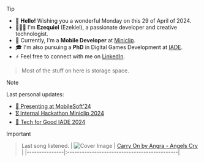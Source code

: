 > [!TIP]
> - 👋 **Hello!** Wishing you a wonderful Monday on this 29 of April of 2024.
> - 🙋🏻‍♂️ I'm **Ezequiel** (Ezekiel), a passionate developer and creative technologist.
> - 💼 Currently, I'm a **Mobile Developer** at [Miniclip](https://www.miniclip.com).
> - 🎓 I'm also pursuing a **PhD** in Digital Games Development at [IADE](https://www.iade.pt/en).
> - ⚡ Feel free to connect with me on [LinkedIn](https://www.linkedin.com/in/ezefranca).
> > Most of the stuff on here is storage space.


> [!NOTE]
> Last personal updates:
>  - [📃 Presenting at MobileSoft'24](https://ezefranca.com/news/presenting-mobilesoft-2024)
>  - [🎖️ Internal Hackathon Miniclip 2024](https://ezefranca.com/news/hackathon-miniclip-2024)
>  - [🥈 Tech for Good IADE 2024](https://ezefranca.com/news/tech-for-good-iade-2024)

> [!IMPORTANT]
> > Last song listened.
> > | ![Cover Image](https://lastfm.freetls.fastly.net/i/u/64s/84f0a16d520f435494d0ead313005e62.png) | [Carry On by Angra - Angels Cry](https://www.last.fm/music/Angra/_/Carry+On) | 
> > |---------------|:---------------------------------------------|